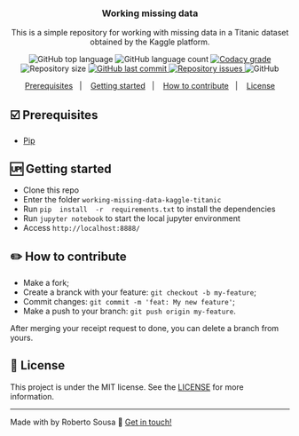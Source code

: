 



<h3 align="center">
	Working missing data
</h3>
<p align="center">
This is a simple repository for working with missing data in a Titanic dataset obtained by the Kaggle platform.
</p>
<p align="center">
  <img alt="GitHub top language" src="https://img.shields.io/github/languages/top/robertosousa1/working-missing-data-kaggle-titanic.svg">
  
  <img alt="GitHub language count" src="https://img.shields.io/github/languages/count/robertosousa1/working-missing-data-kaggle-titanic.svg">
  
  <a href="https://www.codacy.com/app/robertosousa1/working-missing-data-kaggle-titanic?utm_source=github.com&amp;utm_medium=referral&amp;utm_content=robertosousa1/working-missing-data-kaggle-titanic&amp;utm_campaign=Badge_Grade">
    <img alt="Codacy grade" src="https://img.shields.io/codacy/grade/70c8e79c83b442278f6c276ebf117ae4.svg">
  </a>

  
  <img alt="Repository size" src="https://img.shields.io/github/repo-size/robertosousa1/working-missing-data-kaggle-titanic.svg">
  <a href="https://github.com/robertosousa1/working-missing-data-kaggle-titanic/commits/master">
    <img alt="GitHub last commit" src="https://img.shields.io/github/last-commit/robertosousa1/working-missing-data-kaggle-titanic.svg">
  </a>
  
  <a href="https://github.com/robertosousa1/working-missing-data-kaggle-titanic/issues">
    <img alt="Repository issues" src="https://img.shields.io/github/issues/robertosousa1/working-missing-data-kaggle-titanic.svg">
  </a>

  <img alt="GitHub" src="https://img.shields.io/github/license/robertosousa1/working-missing-data-kaggle-titanic.svg">   
</p>

<p align="center">
  <a href="#ballot_box_with_check-prerequisites">Prerequisites</a>&nbsp;&nbsp;&nbsp;|&nbsp;&nbsp;&nbsp;
    <a href="#up-getting-started">Getting started</a>&nbsp;&nbsp;&nbsp;|&nbsp;&nbsp;&nbsp;
  <a href="#pencil2-how-to-contribute">How to contribute</a>&nbsp;&nbsp;&nbsp;|&nbsp;&nbsp;&nbsp;
  <a href="#memo-license">License</a>
</p>

## [](#prerequisites):ballot_box_with_check: Prerequisites
-   [Pip](https://pypi.org/project/pip/)

## [](#getting-started):up: Getting started

-   Clone this repo
-  Enter the folder `working-missing-data-kaggle-titanic`
-  Run `pip  install  -r  requirements.txt` to install the dependencies
-  Run  `jupyter notebook`  to start the local jupyter environment
-  Access  `http://localhost:8888/`

## [](#how-to-contribute):pencil2: How to contribute

-   Make a fork;
-   Create a branck with your feature:  `git checkout -b my-feature`;
-   Commit changes:  `git commit -m 'feat: My new feature'`;
-   Make a push to your branch:  `git push origin my-feature`.

After merging your receipt request to done, you can delete a branch from yours.

## [](#license):memo: License
This project is under the MIT license. See the [LICENSE]([[https://github.com/robertosousa1/working-missing-data-kaggle-titanic/blob/master/LICENSE](https://github.com/robertosousa1/working-missing-data-kaggle-titanic/blob/master/LICENSE)]) for more information.

----------

Made with by Roberto Sousa  👋  [Get in touch!](https://www.linkedin.com/in/robertosousa01/)
